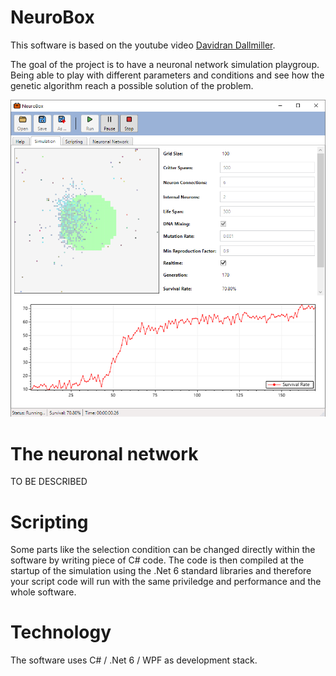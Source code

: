 # NeuroBox

This software is based on the youtube video [Davidran Dallmiller](https://www.youtube.com/watch?v=N3tRFayqVtk).

The goal of the project is to have a neuronal network simulation playgroup. Being able to play with different
parameters and conditions and see how the genetic algorithm reach a possible solution of the problem.

![This is an image](/images/sim_1.png)

# The neuronal network

TO BE DESCRIBED

# Scripting

Some parts like the selection condition can be changed directly within the software by writing piece of C# code.
The code is then compiled at the startup of the simulation using the .Net 6 standard libraries and therefore your
script code will run with the same priviledge and performance and the whole software.

# Technology

The software uses C# / .Net 6 / WPF as development stack.